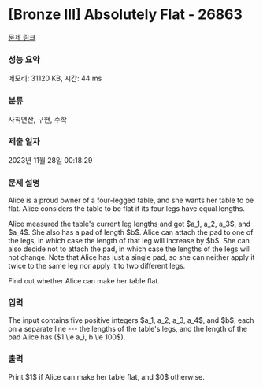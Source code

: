 # [Bronze III] Absolutely Flat - 26863 

[문제 링크](https://www.acmicpc.net/problem/26863) 

### 성능 요약

메모리: 31120 KB, 시간: 44 ms

### 분류

사칙연산, 구현, 수학

### 제출 일자

2023년 11월 28일 00:18:29

### 문제 설명

<p>Alice is a proud owner of a four-legged table, and she wants her table to be flat. Alice considers the table to be flat if its four legs have equal lengths. </p>

<p>Alice measured the table's current leg lengths and got $a_1, a_2, a_3$, and $a_4$. She also has a pad of length $b$. Alice can attach the pad to one of the legs, in which case the length of that leg will increase by $b$. She can also decide not to attach the pad, in which case the lengths of the legs will not change. Note that Alice has just a single pad, so she can neither apply it twice to the same leg nor apply it to two different legs.</p>

<p>Find out whether Alice can make her table flat.</p>

### 입력 

 <p>The input contains five positive integers $a_1, a_2, a_3, a_4$, and $b$, each on a separate line --- the lengths of the table's legs, and the length of the pad Alice has ($1 \le a_i, b \le 100$).</p>

### 출력 

 <p>Print $1$ if Alice can make her table flat, and $0$ otherwise.</p>

